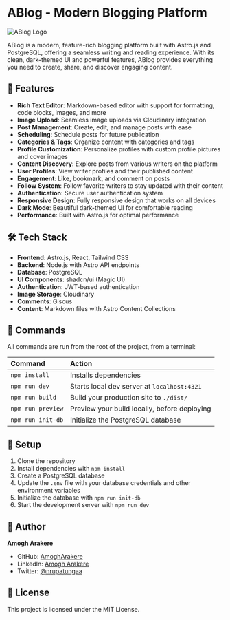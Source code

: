 # ABlog - Modern Blogging Platform

![ABlog Logo](public/images/ablog-logo.svg)

ABlog is a modern, feature-rich blogging platform built with Astro.js and PostgreSQL, offering a seamless writing and reading experience. With its clean, dark-themed UI and powerful features, ABlog provides everything you need to create, share, and discover engaging content.

## 🚀 Features

- **Rich Text Editor**: Markdown-based editor with support for formatting, code blocks, images, and more
- **Image Upload**: Seamless image uploads via Cloudinary integration
- **Post Management**: Create, edit, and manage posts with ease
- **Scheduling**: Schedule posts for future publication
- **Categories & Tags**: Organize content with categories and tags
- **Profile Customization**: Personalize profiles with custom profile pictures and cover images
- **Content Discovery**: Explore posts from various writers on the platform
- **User Profiles**: View writer profiles and their published content
- **Engagement**: Like, bookmark, and comment on posts
- **Follow System**: Follow favorite writers to stay updated with their content
- **Authentication**: Secure user authentication system
- **Responsive Design**: Fully responsive design that works on all devices
- **Dark Mode**: Beautiful dark-themed UI for comfortable reading
- **Performance**: Built with Astro.js for optimal performance

## 🛠️ Tech Stack

- **Frontend**: Astro.js, React, Tailwind CSS
- **Backend**: Node.js with Astro API endpoints
- **Database**: PostgreSQL
- **UI Components**: shadcn/ui (Magic UI)
- **Authentication**: JWT-based authentication
- **Image Storage**: Cloudinary
- **Comments**: Giscus
- **Content**: Markdown files with Astro Content Collections

## 🧞 Commands

All commands are run from the root of the project, from a terminal:

| Command           | Action                                       |
| :---------------- | :------------------------------------------- |
| `npm install`     | Installs dependencies                        |
| `npm run dev`     | Starts local dev server at `localhost:4321`  |
| `npm run build`   | Build your production site to `./dist/`      |
| `npm run preview` | Preview your build locally, before deploying |
| `npm run init-db` | Initialize the PostgreSQL database           |

## 🔧 Setup

1. Clone the repository
2. Install dependencies with `npm install`
3. Create a PostgreSQL database
4. Update the `.env` file with your database credentials and other environment variables
5. Initialize the database with `npm run init-db`
6. Start the development server with `npm run dev`

## 👤 Author

**Amogh Arakere**

- GitHub: [AmoghArakere](https://github.com/AmoghArakere)
- LinkedIn: [Amogh Arakere](https://www.linkedin.com/in/amogh07/)
- Twitter: [@nrupatungaa](https://x.com/nrupatungaa)

## 📝 License

This project is licensed under the MIT License.
